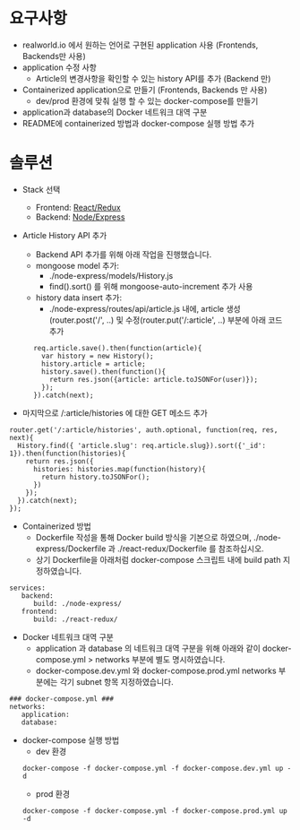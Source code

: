 # 요구사항

* realworld.io 에서 원하는 언어로 구현된 application 사용 (Frontends, Backends만 사용)
* application 수정 사항
   - Article의 변경사항을 확인할 수 있는 history API를 추가 (Backend 만)
* Containerized application으로 만들기 (Frontends, Backends 만 사용)
   - dev/prod 환경에 맞춰 실행 할 수 있는 docker-compose를 만들기
* application과 database의 Docker 네트워크 대역 구분
* README에 containerized 방법과 docker-compose 실행 방법 추가

# 솔루션

* Stack 선택 
   - Frontend: [React/Redux](https://github.com/gothinkster/react-redux-realworld-example-app)
   - Backend: [Node/Express](https://github.com/gothinkster/node-express-realworld-example-app)

* Article History API 추가
  * Backend API 추가를 위해 아래 작업을 진행했습니다. 
   - mongoose model 추가: 
     - ./node-express/models/History.js 
     - find().sort() 를 위해 mongoose-auto-increment 추가 사용
   - history data insert 추가: 
     - ./node-express/routes/api/article.js 내에, article 생성(router.post('/', ..) 및 수정(router.put('/:article', ..) 부분에 아래 코드 추가
```
      req.article.save().then(function(article){
        var history = new History();
        history.article = article;
        history.save().then(function(){
          return res.json({article: article.toJSONFor(user)});
        });
      }).catch(next);
```
   - 마지막으로 /:article/histories 에 대한 GET 메소드 추가
```
router.get('/:article/histories', auth.optional, function(req, res, next){
  History.find({ 'article.slug': req.article.slug}).sort({'_id': 1}).then(function(histories){
    return res.json({
      histories: histories.map(function(history){
        return history.toJSONFor();
      })
    });
  }).catch(next);
});
```

* Containerized 방법
   - Dockerfile 작성을 통해 Docker build 방식을 기본으로 하였으며, ./node-express/Dockerfile 과 ./react-redux/Dockerfile 를 참조하십시오. 
   - 상기 Dockerfile을 아래처럼 docker-compose 스크립트 내에 build path 지정하였습니다. 
   
```
services:
   backend:
      build: ./node-express/
   frontend:
      build: ./react-redux/      
```

* Docker 네트워크 대역 구분
   - application 과 database 의 네트워크 대역 구분을 위해 아래와 같이 docker-compose.yml > networks 부분에 별도 명시하였습니다. 
   - docker-compose.dev.yml 와 docker-compose.prod.yml networks 부분에는 각기 subnet 항목 지정하였습니다. 

```
### docker-compose.yml ###
networks:
   application:
   database:
```

* docker-compose 실행 방법
   - dev 환경
   ```
   docker-compose -f docker-compose.yml -f docker-compose.dev.yml up -d
   ```
   - prod 환경
   ```
   docker-compose -f docker-compose.yml -f docker-compose.prod.yml up -d
   ```
